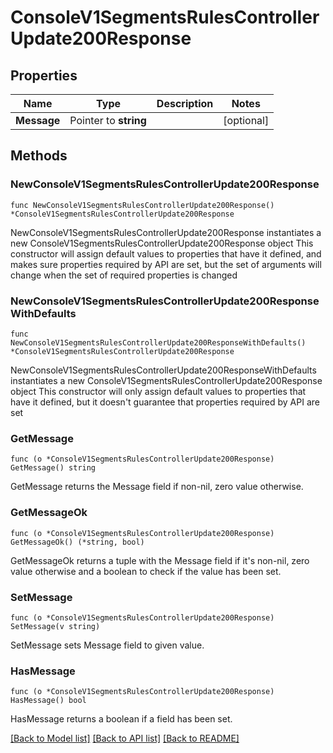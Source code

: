 # ConsoleV1SegmentsRulesControllerUpdate200Response

## Properties

Name | Type | Description | Notes
------------ | ------------- | ------------- | -------------
**Message** | Pointer to **string** |  | [optional] 

## Methods

### NewConsoleV1SegmentsRulesControllerUpdate200Response

`func NewConsoleV1SegmentsRulesControllerUpdate200Response() *ConsoleV1SegmentsRulesControllerUpdate200Response`

NewConsoleV1SegmentsRulesControllerUpdate200Response instantiates a new ConsoleV1SegmentsRulesControllerUpdate200Response object
This constructor will assign default values to properties that have it defined,
and makes sure properties required by API are set, but the set of arguments
will change when the set of required properties is changed

### NewConsoleV1SegmentsRulesControllerUpdate200ResponseWithDefaults

`func NewConsoleV1SegmentsRulesControllerUpdate200ResponseWithDefaults() *ConsoleV1SegmentsRulesControllerUpdate200Response`

NewConsoleV1SegmentsRulesControllerUpdate200ResponseWithDefaults instantiates a new ConsoleV1SegmentsRulesControllerUpdate200Response object
This constructor will only assign default values to properties that have it defined,
but it doesn't guarantee that properties required by API are set

### GetMessage

`func (o *ConsoleV1SegmentsRulesControllerUpdate200Response) GetMessage() string`

GetMessage returns the Message field if non-nil, zero value otherwise.

### GetMessageOk

`func (o *ConsoleV1SegmentsRulesControllerUpdate200Response) GetMessageOk() (*string, bool)`

GetMessageOk returns a tuple with the Message field if it's non-nil, zero value otherwise
and a boolean to check if the value has been set.

### SetMessage

`func (o *ConsoleV1SegmentsRulesControllerUpdate200Response) SetMessage(v string)`

SetMessage sets Message field to given value.

### HasMessage

`func (o *ConsoleV1SegmentsRulesControllerUpdate200Response) HasMessage() bool`

HasMessage returns a boolean if a field has been set.


[[Back to Model list]](../README.md#documentation-for-models) [[Back to API list]](../README.md#documentation-for-api-endpoints) [[Back to README]](../README.md)


